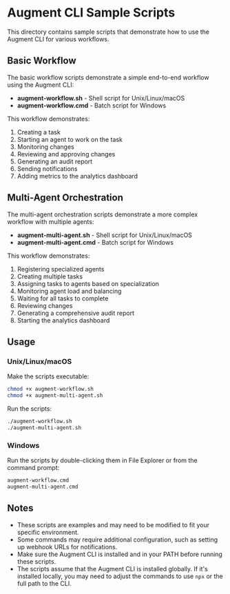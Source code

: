 # Augment CLI Sample Scripts

This directory contains sample scripts that demonstrate how to use the Augment CLI for various workflows.

## Basic Workflow

The basic workflow scripts demonstrate a simple end-to-end workflow using the Augment CLI:

- **augment-workflow.sh** - Shell script for Unix/Linux/macOS
- **augment-workflow.cmd** - Batch script for Windows

This workflow demonstrates:
1. Creating a task
2. Starting an agent to work on the task
3. Monitoring changes
4. Reviewing and approving changes
5. Generating an audit report
6. Sending notifications
7. Adding metrics to the analytics dashboard

## Multi-Agent Orchestration

The multi-agent orchestration scripts demonstrate a more complex workflow with multiple agents:

- **augment-multi-agent.sh** - Shell script for Unix/Linux/macOS
- **augment-multi-agent.cmd** - Batch script for Windows

This workflow demonstrates:
1. Registering specialized agents
2. Creating multiple tasks
3. Assigning tasks to agents based on specialization
4. Monitoring agent load and balancing
5. Waiting for all tasks to complete
6. Reviewing changes
7. Generating a comprehensive audit report
8. Starting the analytics dashboard

## Usage

### Unix/Linux/macOS

Make the scripts executable:

```bash
chmod +x augment-workflow.sh
chmod +x augment-multi-agent.sh
```

Run the scripts:

```bash
./augment-workflow.sh
./augment-multi-agent.sh
```

### Windows

Run the scripts by double-clicking them in File Explorer or from the command prompt:

```cmd
augment-workflow.cmd
augment-multi-agent.cmd
```

## Notes

- These scripts are examples and may need to be modified to fit your specific environment.
- Some commands may require additional configuration, such as setting up webhook URLs for notifications.
- Make sure the Augment CLI is installed and in your PATH before running these scripts.
- The scripts assume that the Augment CLI is installed globally. If it's installed locally, you may need to adjust the commands to use `npx` or the full path to the CLI.

